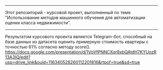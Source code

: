 ___
Этот репозиторий - курсовой проект, выполненный по теме "Использование методов машинного обучения для автоматизации оценки класса недвижимости". 
___
Результатом курсового проекта является Telegram-бот, способный на базе данных из датасета оценить примерную стоимость квартиры с точностью 61% согласно методу score().
https://docs.google.com/presentation/d/1VoVfPNNCXqr8xbQAtdH7KYUozR13A3IQ/edit?usp=drive_link&ouid=116340528260112201816&rtpof=true&sd=true

